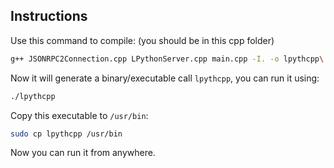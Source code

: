 ## Instructions

Use this command to compile: (you should be in this cpp folder)

```bash
g++ JSONRPC2Connection.cpp LPythonServer.cpp main.cpp -I. -o lpythcpp\
```

Now it will generate a binary/executable call `lpythcpp`, you can run it using:

```bash
./lpythcpp
```

Copy this executable to `/usr/bin`:

```bash
sudo cp lpythcpp /usr/bin
```

Now you can run it from anywhere.